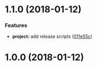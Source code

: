 <a name="1.1.0"></a>
# 1.1.0 (2018-01-12)


### Features

* **project:** add release scripts ([011e55c](https://github.com/SpoonX/plugin-discovery/commit/011e55c))



<a name="1.0.0"></a>
# 1.0.0 (2018-01-12)



